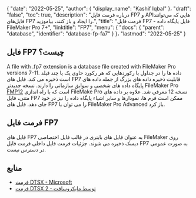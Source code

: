 {
  "date": "2022-05-25",
  "author": {
    "display_name": "Kashif Iqbal"
}،
  "draft": "false",
  "toc": true,
  "description": "درباره فرمت فایل FP7 و APIهایی که می‌توانند فایل‌های FP7 را ایجاد و باز کنند، بیاموزید.",
  "title": "فرمت فایل FP7 - فایل پایگاه داده FileMaker Pro 7+",
  "linktitle": "FP7",
  "menu": {
    "docs": {
      "parent": "database",
      "identifier": "database-fp-fa7"
}
}،
  "lastmod": "2022-05-25"
}

## فایل FP7 چیست؟

A file with .fp7 extension is a database file created with FileMaker Pro versions 7-11. داده ها را در جداول با رکوردهایی که هر رکورد حاوی یک یا چند فیلد است ذخیره می کند. فایل های FP7 قابلیت ذخیره داده های بزرگ از جمله داده های پایگاه داده های شخصی و سوابق سازمانی را دارند. نسخه جدیدتر FileMaker Pro [FMP12](/database/fmp12/) است که با راه اندازی FileMake Pro نسخه 12 معرفی شد. علاوه بر داده های متنی، فایل FP7 ممکن است فرم ها، نمودارها و سایر اشیاء پایگاه داده را نیز در خود جای دهد. فایل های FP7 را می توان با FileMaker Pro Advanced باز کرد.

## فرمت فایل FP7

فایل های FP7 به عنوان فایل های باینری در قالب فایل اختصاصی FileMaker روی دیسک ذخیره می شوند. جزئیات فرمت فایل داخلی فرمت فایل FP7 به صورت عمومی در دسترس نیست.

## منابع

 * [فرمت DTSX - Microsoft](https://learn.microsoft.com/en-us/openspecs/sql_data_portability/ms-dtsx/235600e9-0c13-4b5b-a388-aa3c65aec1dd)
 * [فرمت DTSX 2 - توسط مایکروسافت](https://learn.microsoft.com/en-us/openspecs/sql_data_portability/ms-dtsx2/fb216aa4-62ab-41c8-a6d5-5b1002739d21)

